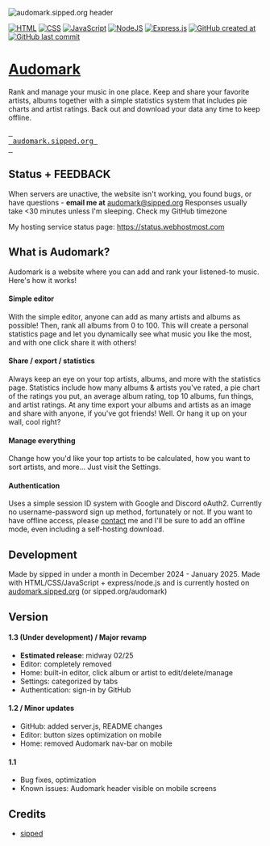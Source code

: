 ![audomark.sipped.org header](https://audomark.sipped.org/public/github/audomark.png)

[![HTML](https://img.shields.io/badge/HTML-%23E34F26.svg?logo=html5&logoColor=white)](#)
[![CSS](https://img.shields.io/badge/CSS-1572B6?logo=css3&logoColor=fff)](#)
[![JavaScript](https://img.shields.io/badge/JavaScript-F7DF1E?logo=javascript&logoColor=000)](#)
[![NodeJS](https://img.shields.io/badge/Node.js-6DA55F?logo=node.js&logoColor=white)](#)
[![Express.js](https://img.shields.io/badge/Express.js-%23404d59.svg?logo=express&logoColor=%2361DAFB)](#)
[![GitHub created at](https://img.shields.io/github/created-at/sippedaway/Audomark)](#)
[![GitHub last commit](https://img.shields.io/github/last-commit/sippedaway/Audomark)](#)

# [Audomark](https://audomark.sipped.org/)
Rank and manage your music in one place. Keep and share your favorite artists, albums together with a simple statistics system that includes pie charts and artist ratings. Back out and download your data any time to keep offline.

[<kbd> <br> audomark.sipped.org <br> </kbd>](https://audomark.sipped.org)

## Status + FEEDBACK
When servers are unactive, the website isn't working, you found bugs, or have questions - **email me at** audomark@sipped.org
Responses usually take <30 minutes unless I'm sleeping. Check my GitHub timezone

My hosting service status page: https://status.webhostmost.com

## What is Audomark?
Audomark is a website where you can add and rank your listened-to music. Here's how it works!

#### Simple editor
With the simple editor, anyone can add as many artists and albums as possible! Then, rank all albums from 0 to 100. This will create a personal statistics page and let you dynamically see what music you like the most, and with one click share it with others!
#### Share / export / statistics
Always keep an eye on your top artists, albums, and more with the statistics page. Statistics include how many albums & artists you've rated, a pie chart of the ratings you put, an average album rating, top 10 albums, fun things, and artist ratings. At any time export your albums and artists as an image and share with anyone, if you've got friends! Well. Or hang it up on your wall, cool right?
#### Manage everything
Change how you'd like your top artists to be calculated, how you want to sort artists, and more... Just visit the Settings. 
#### Authentication
Uses a simple session ID system with Google and Discord oAuth2. Currently no username-password sign up method, fortunately or not. If you want to have offline access, please [contact](mailto:hello@sipped.org) me and I'll be sure to add an offline mode, even including a self-hosting download.

## Development
Made by sipped in under a month in December 2024 - January 2025. Made with HTML/CSS/JavaScript + express/node.js and is currently hosted on [audomark.sipped.org](https://audomark.sipped.org) (or sipped.org/audomark)

## Version
#### 1.3 (Under development) / Major revamp
- **Estimated release**: midway 02/25
- Editor: completely removed
- Home: built-in editor, click album or artist to edit/delete/manage
- Settings: categorized by tabs
- Authentication: sign-in by GitHub 
#### 1.2 / Minor updates
- GitHub: added server.js, README changes
- Editor: button sizes optimization on mobile
- Home: removed Audomark nav-bar on mobile
#### 1.1
- Bug fixes, optimization
- Known issues: Audomark header visible on mobile screens

## Credits
- [sipped](https://github.com/sippedaway)
